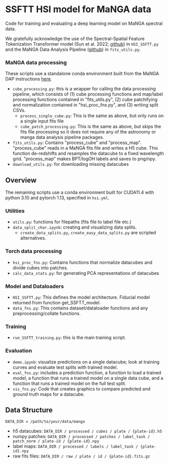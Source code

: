 # SSFTT HSI model for MaNGA data

Code for training and evaluating a deep learning model on MaNGA spectral data.

We gratefully acknowledge the use of the Spectral-Spatial Feature Tokenization Transformer model (Sun et al. 2022; [github](https://github.com/zgr6010/HSI_SSFTT)) in `HSI_SSFTT.py` and the MaNGA Data Analysis Pipeline ([github](https://github.com/sdss/mangadap)) in `fits_utils.py`. 

### MaNGA data processing
These scripts use a standalone conda environment built from the MaNGA DAP instructions [here](https://github.com/sdss/mangadap#installation). 
- `cube_processing.py`: this is a wrapper for calling the data processing pipeline, which consists of (1) cube processing functions and map/label processing functions contained in "fits_utils.py", (2) cube patchifying and normalization contained in "hsi_proc_fns.py", and (3) writing split CSVs.
  - `process_single_cube.py`: This is the same as above, but only runs on a single input fits file
  - `cube_patch_processing.py`: This is the same as above, but skips the fits file processing so it does not require any of the astronomy or manga data analysis pipeline packages.
- `fits_utils.py`: Contains "process_cube" and "process_map". "process_cube" reads in a MaNGA fits file and writes a H5 cube. This function de-redshifts and resamples the datacube to a fixed wavelength grid. "process_map" makes BPT/logOH labels and saves to png/npy.
- `download_utils.py`: for downloading missing datacubes

## Overview
The remaining scripts use a conda environment built for CUDA11.4 with python 3.10 and pytorch 1.13, specified in `hsi.yml`.

### Utilities
- `utils.py`: functions for filepaths (fits file to label file etc.)
- `data_split_char.ipynb`: creating and visualizing data splits.
  - `create_data_splits.py`, `create_easy_data_splits.py` are scripted alternatives.

### Torch data processing
- `hsi_proc_fns.py`: Contains functions that normalize datacubes and divide cubes into patches.
- `calc_data_stats.py`: for generating PCA representations of datacubes

### Model and Dataloaders
- `HSI_SSFTT.py`: This defines the model architecture. Fiducial model returned from function get_SSFTT_model.
- `data_fns.py`: This contains dataset/dataloader functions and any preprocessing/collate functions.

### Training
- `run_SSFTT_training.py`: this is the main training script.

### Evaluation
- `demo.ipynb`: visualize predictions on a single datacube; look at training curves and evaluate test splits with trained model.
- `eval_fns.py`: includes a prediction function, a function to load a trained model, a function that runs a trained model on a single data cube, and a function that runs a trained model on the full test split.
- `vis_fns.py`: Code that creates graphics to compare predicted and ground truth maps for a datacube. 

## Data Structure
`DATA_DIR = /path/to/your/data/manga`  
- h5 datacubes: `DATA_DIR / processed / cubes / plate / {plate-id}.h5`  
- numpy patches: `DATA_DIR / processed / patches / label_task / patch_norm / plate-id / {plate-id}.npy`  
- label maps: `DATA_DIR / processed / labels / label_task / {plate-id}.npy`  
- raw fits files: `DATA_DIR / raw / plate / id / {plate-id}.fits.gz`  